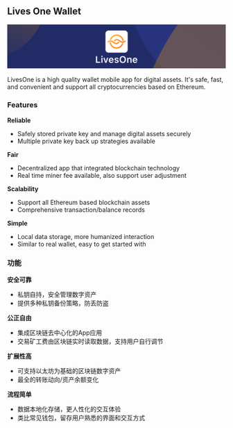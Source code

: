 ## Lives One Wallet

![](https://github.com/LivesOne/Wallet/blob/master/livesone.png?raw=true)

LivesOne is a high quality wallet mobile app for digital assets. It's safe, fast, and convenient and support all cryptocurrencies based on Ethereum.

### Features

**Reliable**

- Safely stored private key and manage digital assets securely
- Multiple private key back up strategies available

**Fair**

- Decentralized app that integrated blockchain technology
- Real time miner fee available, also support user adjustment

**Scalability**

- Support all Ethereum based blockchain assets
- Comprehensive transaction/balance records

**Simple**

- Local data storage, more humanized interaction
- Similar to real wallet, easy to get started with

### 功能

**安全可靠**

- 私钥自持，安全管理数字资产
- 提供多种私钥备份策略，防丢防盗

**公正自由**

- 集成区块链去中心化的App应用
- 交易矿工费由区块链实时读取数据，支持用户自行调节

**扩展性高**

- 可支持以太坊为基础的区块链数字资产
- 最全的转账动向/资产余额变化

**流程简单**

- 数据本地化存储，更人性化的交互体验
- 类比常见钱包，留存用户熟悉的界面和交互方式